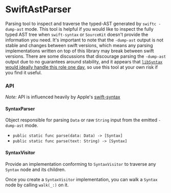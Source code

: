 # SwiftAstParser

Parsing tool to inspect and traverse the typed-AST generated by `swiftc -dump-ast` mode. This tool is helpful if you would like to inspect the fully typed AST tree when `swift-syntax` or `SourceKit` doesn't provide the information you need. It's important to note that the `-dump-ast` output is not stable and changes between swift versions, which means any parsing implementations written on top of this library may break between swift versions. There are some discussions that discourage parsing the `-dump-ast` output due to no guarantees around stability, and it appears that [`libSyntax` would ideally handle this role one day]([https://github.com/apple/swift/tree/master/lib/Syntax](https://github.com/apple/swift/tree/master/lib/Syntax)), so use this tool at your own risk if you find it useful.

### API
_Note:_ API is influenced heavily by Apple's [swift-syntax](https://github.com/apple/swift-syntax)

#### SyntaxParser
Object responsible for parsing `Data` or raw `String` input from the emitted `-dump-ast` mode.
* `public static func parse(data: Data) -> [Syntax]`
* `public static func parse(text: String) -> [Syntax]`

#### SyntaxVisitor
Provide an implementation conforming to `SyntaxVisitor` to traverse any `Syntax` node and its children.

Once you create a `SyntaxVisitor` implementation, you can walk a `Syntax` node by calling `walk(_:)` on it.
